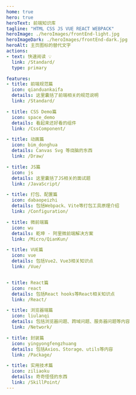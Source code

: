 ```yaml
---
home: true
hero: true
heroText: 前端知识库
tagline: "HTML CSS JS VUE REACT WEBPACK"
heroImage: ./heroImages/frontEnd-light.jpg
heroImageDark: ./heroImages/frontEnd-dark.jpg
heroAlt: 主页图标的替代文字
actions:
- text: 快速阅读 💡
  link: /Standard/
  type: primary

features:
- title: 前端规范篇
  icon: qianduankaifa
  details: 这里囊括了前端相关的规范说明
  link: /Standard/

- title: CSS Demo篇
  icon: space_demo
  details: 看起来还好看的组件
  link: /CssComponent/

- title: 动画篇
  icon: bim_donghua
  details: Canvas Svg 等烧脑的东西
  link: /Draw/

- title: JS篇
  icon: js
  details: 这里囊括了JS相关的面试题
  link: /JavaScript/

- title: 打包、配置篇
  icon: dabaopeizhi
  details: 包括Webpack、Vite等打包工具原理介绍
  link: /Configuration/

- title: 微前端篇
  icon: wu
  details: 乾坤 - 阿里微前端解决方案
  link: /Micro/QianKun/

- title: VUE篇
  icon: vue
  details: 包括Vue2、Vue3相关知识点
  link: /Vue/


- title: React篇
  icon: react
  details: 包括React hooks等React相关知识点
  link: /React/

- title: 浏览器端篇
  icon: liulanqi
  details: 包括浏览器问题、跨域问题、服务器问题等内容
  link: /Network/

- title: 封装篇
  icon: yingyongfengzhuang
  details: 包括Axios、Storage、utils等内容
  link: /Package/

- title: 实用技术篇
  icon: ziliaoku
  details: 奇奇怪怪的东西
  link: /SkillPoint/
---
```

